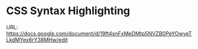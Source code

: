 # CSS Syntax Highlighting

URL: https://docs.google.com/document/d/19ft4snFxMeDMtp5NVZB0PeYOwyeTLkdMYex6rY38MHw/edit
